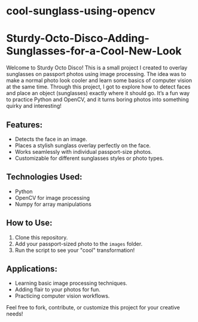 # cool-sunglass-using-opencv
# Sturdy-Octo-Disco-Adding-Sunglasses-for-a-Cool-New-Look

Welcome to Sturdy Octo Disco! This is a small project I created to overlay sunglasses on passport photos using image processing. The idea was to make a normal photo look cooler and learn some basics of computer vision at the same time. Through this project, I got to explore how to detect faces and place an object (sunglasses) exactly where it should go. It’s a fun way to practice Python and OpenCV, and it turns boring photos into something quirky and interesting!

## Features:
- Detects the face in an image.
- Places a stylish sunglass overlay perfectly on the face.
- Works seamlessly with individual passport-size photos.
- Customizable for different sunglasses styles or photo types.

## Technologies Used:
- Python
- OpenCV for image processing
- Numpy for array manipulations

## How to Use:
1. Clone this repository.
2. Add your passport-sized photo to the `images` folder.
3. Run the script to see your "cool" transformation!

## Applications:
- Learning basic image processing techniques.
- Adding flair to your photos for fun.
- Practicing computer vision workflows.

Feel free to fork, contribute, or customize this project for your creative needs!
